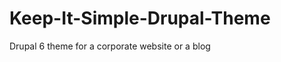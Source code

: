 Keep-It-Simple-Drupal-Theme
===========================

Drupal 6 theme for a corporate website or a blog
